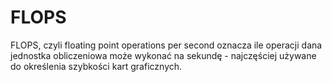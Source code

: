 # FLOPS
FLOPS, czyli floating point operations per second oznacza ile operacji dana jednostka obliczeniowa może wykonać na sekundę - najczęściej używane do określenia szybkości kart graficznych.